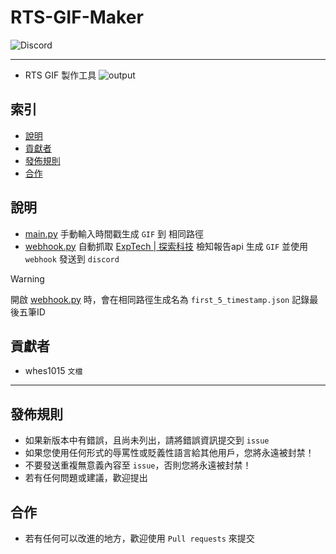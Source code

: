 # RTS-GIF-Maker
<img alt="Discord" src="https://img.shields.io/discord/926545182407688273">

------

- RTS GIF 製作工具
![output](https://github.com/ExpTechTW/RTS-GIF-Maker/assets/44525760/fa644258-edab-42cc-bf1b-897f89bb078d)

## 索引
- [說明](#說明)
- [貢獻者](#貢獻者)
- [發佈規則](#發佈規則)
- [合作](#合作)

## 說明
- [main.py](https://github.com/2008-04-03/RTS-GIF-Maker/blob/v1/main.py) 手動輸入時間戳生成 `GIF` 到 相同路徑
- [webhook.py](https://github.com/2008-04-03/RTS-GIF-Maker/blob/v1/webhook.py) 自動抓取 [ExpTech | 探索科技](https://github.com/ExpTechTW) 檢知報告api 生成 `GIF` 並使用 `webhook` 發送到 `discord`
> [!WARNING]
> 開啟 [webhook.py](https://github.com/2008-04-03/RTS-GIF-Maker/blob/v1/webhook.py) 時，會在相同路徑生成名為 `first_5_timestamp.json` 記錄最後五筆ID

## 貢獻者
- whes1015 `文檔`

------

## 發佈規則
- 如果新版本中有錯誤，且尚未列出，請將錯誤資訊提交到 ```issue```
- 如果您使用任何形式的辱罵性或貶義性語言給其他用戶，您將永遠被封禁！
- 不要發送重複無意義內容至 ```issue```，否則您將永遠被封禁！
- 若有任何問題或建議，歡迎提出

## 合作
- 若有任何可以改進的地方，歡迎使用 ```Pull requests``` 來提交
